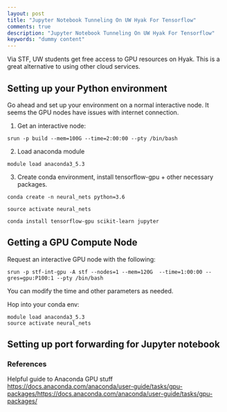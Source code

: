 ```yaml
---
layout: post
title: "Jupyter Notebook Tunneling On UW Hyak For Tensorflow"
comments: true
description: "Jupyter Notebook Tunneling On UW Hyak For Tensorflow"
keywords: "dummy content"
---
```


Via STF, UW students get free access to GPU resources on Hyak. This is a great alternative to using other cloud services. 

## Setting up your Python environment

Go ahead and set up your environment on a normal interactive node. It seems the GPU nodes have issues with internet connection.

1. Get an interactive node:

~~~~
srun -p build --mem=100G --time=2:00:00 --pty /bin/bash
~~~~

2. Load anaconda module

~~~~
module load anaconda3_5.3
~~~~

3. Create conda environment, install tensorflow-gpu + other necessary packages.

~~~~
conda create -n neural_nets python=3.6
~~~~
~~~~
source activate neural_nets
~~~~
~~~~
conda install tensorflow-gpu scikit-learn jupyter
~~~~


## Getting a GPU Compute Node

Request an interactive GPU node with the following:

~~~~
srun -p stf-int-gpu -A stf --nodes=1 --mem=120G  --time=1:00:00 --gres=gpu:P100:1 --pty /bin/bash
~~~~

You can modify the time and other parameters as needed.

Hop into your conda env:
~~~~
module load anaconda3_5.3
source activate neural_nets
~~~~



## Setting up port forwarding for Jupyter notebook






### References
Helpful guide to Anaconda GPU stuff
https://docs.anaconda.com/anaconda/user-guide/tasks/gpu-packages/https://docs.anaconda.com/anaconda/user-guide/tasks/gpu-packages/



